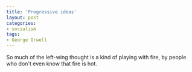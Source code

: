 ```yaml
---
title: 'Progressive ideas'
layout: post
categories:
- socialism
tags:
- George Orwell
---
```


So much of the left-wing thought is a kind of playing with fire, by people who don't even know that fire is hot.